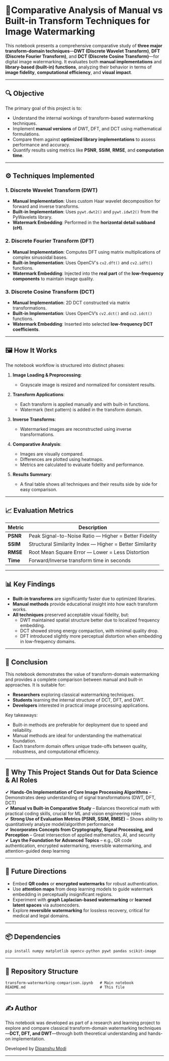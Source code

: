 # 🚀Comparative Analysis of Manual vs Built-in Transform Techniques for Image Watermarking

This notebook presents a comprehensive comparative study of **three major transform-domain techniques**—**DWT (Discrete Wavelet Transform)**, **DFT (Discrete Fourier Transform)**, and **DCT (Discrete Cosine Transform)**—for digital image watermarking. It evaluates both **manual implementations** and **library-based (built-in) functions**, analyzing their behavior in terms of **image fidelity**, **computational efficiency**, and **visual impact**.

---

## 🔍 Objective

The primary goal of this project is to:

- Understand the internal workings of transform-based watermarking techniques.
- Implement **manual versions** of DWT, DFT, and DCT using mathematical formulations.
- Compare them against **optimized library implementations** to assess performance and accuracy.
- Quantify results using metrics like **PSNR**, **SSIM**, **RMSE**, and **computation time**.

---

## ⚙️ Techniques Implemented

### 1. Discrete Wavelet Transform (DWT)
- **Manual Implementation**: Uses custom Haar wavelet decomposition for forward and inverse transforms.
- **Built-in Implementation**: Uses `pywt.dwt2()` and `pywt.idwt2()` from the PyWavelets library.
- **Watermark Embedding**: Performed in the **horizontal detail subband (cH)**.

### 2. Discrete Fourier Transform (DFT)
- **Manual Implementation**: Computes DFT using matrix multiplications of complex sinusoidal bases.
- **Built-in Implementation**: Uses OpenCV's `cv2.dft()` and `cv2.idft()` functions.
- **Watermark Embedding**: Injected into the **real part** of the **low-frequency components** to maintain image quality.

### 3. Discrete Cosine Transform (DCT)
- **Manual Implementation**: 2D DCT constructed via matrix transformations.
- **Built-in Implementation**: Uses OpenCV’s `cv2.dct()` and `cv2.idct()` functions.
- **Watermark Embedding**: Inserted into selected **low-frequency DCT coefficients**.

---

## 🖼️ How It Works

The notebook workflow is structured into distinct phases:

1. **Image Loading & Preprocessing**:
   - Grayscale image is resized and normalized for consistent results.

2. **Transform Applications**:
   - Each transform is applied manually and with built-in functions.
   - Watermark (text pattern) is added in the transform domain.

3. **Inverse Transforms**:
   - Watermarked images are reconstructed using inverse transformations.

4. **Comparative Analysis**:
   - Images are visually compared.
   - Differences are plotted using heatmaps.
   - Metrics are calculated to evaluate fidelity and performance.

5. **Results Summary**:
   - A final table shows all techniques and their results side by side for easy comparison.

---

## 📈 Evaluation Metrics

| Metric     | Description                                           |
|------------|-------------------------------------------------------|
| **PSNR**   | Peak Signal-to-Noise Ratio — Higher = Better Fidelity |
| **SSIM**   | Structural Similarity Index — Higher = Better Similarity |
| **RMSE**   | Root Mean Square Error — Lower = Less Distortion     |
| **Time**   | Forward/Inverse transform time in seconds             |

---

## 📊 Key Findings

- **Built-in transforms** are significantly faster due to optimized libraries.
- **Manual methods** provide educational insight into how each transform works.
- **All techniques** preserved acceptable visual fidelity, but:
  - DWT maintained spatial structure better due to localized frequency embedding.
  - DCT showed strong energy compaction, with minimal quality drop.
  - DFT introduced slightly more perceptual distortion when embedding in low-frequency domains.

---

## 📌 Conclusion

This notebook demonstrates the value of transform-domain watermarking and provides a complete comparison between manual and built-in approaches. It is suitable for:

- **Researchers** exploring classical watermarking techniques.
- **Students** learning the internal structure of DCT, DFT, and DWT.
- **Developers** interested in practical image processing applications.

Key takeaways:

- Built-in methods are preferable for deployment due to speed and reliability.
- Manual methods are ideal for understanding the mathematical foundation.
- Each transform domain offers unique trade-offs between quality, robustness, and computational efficiency.

---

## 🎯 Why This Project Stands Out for Data Science & AI Roles

✔ **Hands-On Implementation of Core Image Processing Algorithms** – Demonstrates deep understanding of signal transformations (DWT, DFT, DCT)  
✔ **Manual vs Built-in Comparative Study** – Balances theoretical math with practical coding skills, crucial for ML and vision engineering roles  
✔ **Strong Use of Evaluation Metrics (PSNR, SSIM, RMSE)** – Shows ability to quantitatively analyze model/algorithm performance  
✔ **Incorporates Concepts from Cryptography, Signal Processing, and Perception** – Great intersection of applied mathematics, AI, and security  
✔ **Lays the Foundation for Advanced Topics** – e.g., QR code authentication, encrypted watermarking, reversible watermarking, and attention-guided deep learning  

---

## 🧠 Future Directions

- Embed **QR codes** or **encrypted watermarks** for robust authentication.
- Use **attention maps** from deep learning models to guide watermark embedding in perceptually insignificant regions.
- Experiment with **graph Laplacian-based watermarking** or **learned latent spaces** via autoencoders.
- Explore **reversible watermarking** for lossless recovery, critical for medical and legal domains.

---

## 📦 Dependencies

```bash
pip install numpy matplotlib opencv-python pywt pandas scikit-image
```

---

## 📂 Repository Structure

```
transform-watermarking-comparison.ipynb   # Main notebook
README.md                                 # This file
```

---

## ✍️ Author

This notebook was developed as part of a research and learning project to explore and compare classical transform-domain watermarking techniques—**DCT, DFT, and DWT**—through both theoretical understanding and hands-on implementation.

Developed by [Dipanshu Modi](https://github.com/dipanshumodi31)

---
